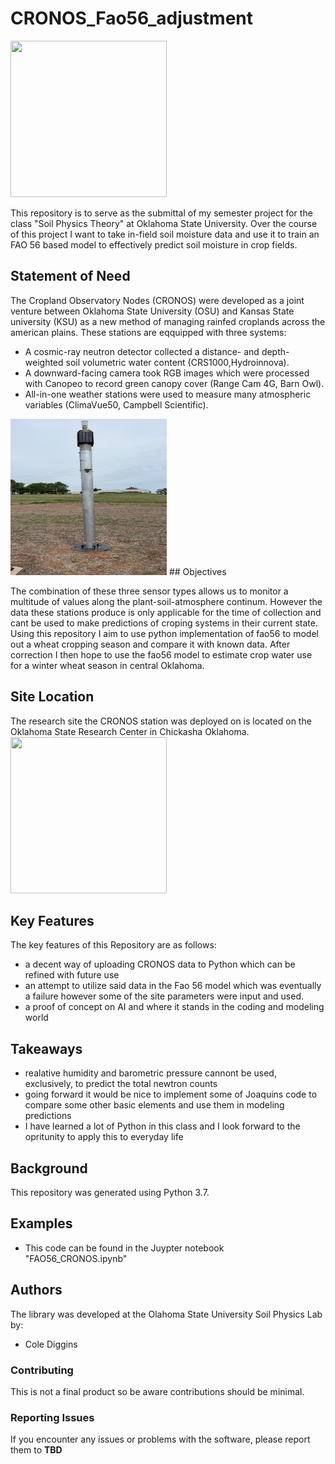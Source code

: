 # CRONOS_Fao56_adjustment
<img src="https://github.com/colediggins/CRONOS_Fao56_adjustment/assets/157746115/499ff41e-80f6-4a3f-8b91-73728625a375.jpg" width="250" height="250">

This repository is to serve as the submittal of my semester project for the class "Soil Physics Theory" at Oklahoma State University. Over the course of this project I want to take in-field soil moisture data and use it to train an FAO 56 based model to effectively predict soil moisture in crop fields.

## Statement of Need
The Cropland Observatory Nodes (CRONOS) were developed as a joint venture between Oklahoma State University (OSU) and Kansas State university (KSU) as a new method of managing rainfed croplands across the american plains. These stations are eqquipped with three systems:

- A cosmic-ray neutron detector collected a distance- and depth-weighted soil volumetric water content (CRS1000,Hydroinnova).
-  A downward-facing camera took RGB images which were processed with Canopeo to record green canopy cover (Range Cam 4G, Barn Owl).
-  All-in-one weather stations were used to measure many atmospheric variables (ClimaVue50, Campbell Scientific).
<img src="https://github.com/colediggins/CRONOS_Fao56_adjustment/blob/main/images/CRONOS_gen3.jpg" width="250" height="250">
## Objectives

The combination of these three sensor types allows us to monitor a multitude of values along the plant-soil-atmosphere continum. However the data these stations produce is only applicable for the time of collection and cant be used to make predictions of croping systems in their current state. Using this repository I aim to use python implementation of fao56 to model out a wheat cropping season and compare it with known data. After correction I then hope to use the fao56 model to estimate crop water use for a winter wheat season in central Oklahoma.

## Site Location
The research site the CRONOS station was deployed on is located on the Oklahoma State Research Center in Chickasha Oklahoma.
<img src="https://github.com/colediggins/CRONOS_Fao56_adjustment/assets/157746115/13f0db07-6e95-4b37-ba16-e47b30226d83.jpg" width="250" height="250">


## Key Features
The key features of this Repository are as follows:

- a decent way of uploading CRONOS data to Python which can be refined with future use
- an attempt to utilize said data in the Fao 56 model which was eventually a failure however some of the site parameters were input and used.
- a proof of concept on AI and where it stands in the coding and modeling world

## Takeaways
- realative humidity and barometric pressure cannont be used, exclusively, to predict the total newtron counts
- going forward it would be nice to implement some of Joaquins code to compare some other basic elements and use them in modeling predictions
- I have learned a lot of Python in this class and I look forward to the opritunity to apply this to everyday life

## Background

This repository was generated using Python 3.7.

## Examples

- This code can be found in the Juypter notebook "FAO56_CRONOS.ipynb"

## Authors
The library was developed at the Olahoma State University Soil Physics Lab by:

- Cole Diggins

### Contributing
This is not a final product so be aware contributions should be minimal.

### Reporting Issues
If you encounter any issues or problems with the software, please report them to **TBD**

